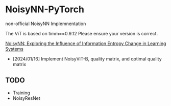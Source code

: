 # NoisyNN-PyTorch
non-official NoisyNN Implemnentation

The ViT is based on timm==0.9.12 Please ensure your version is correct.

[NoisyNN: Exploring the Influence of Information Entropy Change in Learning Systems](https://arxiv.org/abs/2309.10625v2)

- [2024/01/16] Implement NoisyViT-B, quality matrix, and optimal quality matrix


## TODO
- Training
- NoisyResNet